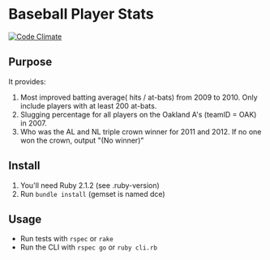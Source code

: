 # Baseball Player Stats

[![Code Climate](https://codeclimate.com/github/bsbodden/dce/badges/gpa.svg)](https://codeclimate.com/github/bsbodden/dce)

## Purpose

It provides:

1. Most improved batting average( hits / at-bats) from 2009 to 2010.
   Only include players with at least 200 at-bats.
2. Slugging percentage for all players on the Oakland A's (teamID = OAK) in 2007.
3. Who was the AL and NL triple crown winner for 2011 and 2012. If no one won the crown, output "(No winner)"

## Install

1. You'll need Ruby 2.1.2 (see .ruby-version)
2. Run `bundle install` (gemset is named dce)

## Usage

- Run tests with `rspec` or `rake`
- Run the CLI with `rspec go` or `ruby cli.rb`

